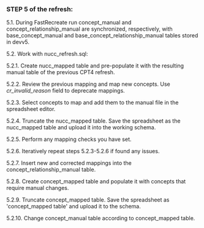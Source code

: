 ### STEP 5 of the refresh:

5.1. During FastRecreate run concept_manual and concept_relationship_manual are synchronized, respectively, with base_concept_manual and base_concept_relationship_manual tables stored in devv5. 

5.2. Work with nucc_refresh.sql:

5.2.1. Create nucc_mapped table and pre-populate it with the resulting manual table of the previous CPT4 refresh.

5.2.2. Review the previous mapping and map new concepts. Use _cr_invalid_reason_ field to deprecate mappings.

5.2.3. Select concepts to map and add them to the manual file in the spreadsheet editor.

5.2.4. Truncate the nucc_mapped table. Save the spreadsheet as the nucc_mapped table and upload it into the working schema.

5.2.5. Perform any mapping checks you have set.

5.2.6. Iteratively repeat steps 5.2.3-5.2.6 if found any issues.

5.2.7. Insert new and corrected mappings into the concept_relationship_manual table.

5.2.8. Create concept_mapped table and populate it with concepts that require manual changes.

5.2.9.  Truncate concept_mapped table. Save the spreadsheet as 'concept_mapped table' and upload it to the schema.

5.2.10.  Change concept_manual table according to concept_mapped table.